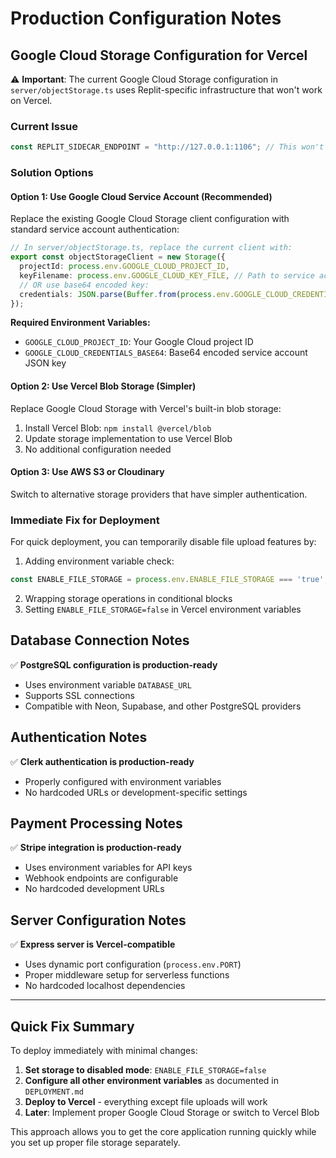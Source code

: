 # Production Configuration Notes

## Google Cloud Storage Configuration for Vercel

⚠️ **Important**: The current Google Cloud Storage configuration in `server/objectStorage.ts` uses Replit-specific infrastructure that won't work on Vercel.

### Current Issue
```typescript
const REPLIT_SIDECAR_ENDPOINT = "http://127.0.0.1:1106"; // This won't work on Vercel
```

### Solution Options

#### Option 1: Use Google Cloud Service Account (Recommended)
Replace the existing Google Cloud Storage client configuration with standard service account authentication:

```typescript
// In server/objectStorage.ts, replace the current client with:
export const objectStorageClient = new Storage({
  projectId: process.env.GOOGLE_CLOUD_PROJECT_ID,
  keyFilename: process.env.GOOGLE_CLOUD_KEY_FILE, // Path to service account JSON
  // OR use base64 encoded key:
  credentials: JSON.parse(Buffer.from(process.env.GOOGLE_CLOUD_CREDENTIALS_BASE64, 'base64').toString())
});
```

**Required Environment Variables:**
- `GOOGLE_CLOUD_PROJECT_ID`: Your Google Cloud project ID
- `GOOGLE_CLOUD_CREDENTIALS_BASE64`: Base64 encoded service account JSON key

#### Option 2: Use Vercel Blob Storage (Simpler)
Replace Google Cloud Storage with Vercel's built-in blob storage:

1. Install Vercel Blob: `npm install @vercel/blob`
2. Update storage implementation to use Vercel Blob
3. No additional configuration needed

#### Option 3: Use AWS S3 or Cloudinary
Switch to alternative storage providers that have simpler authentication.

### Immediate Fix for Deployment

For quick deployment, you can temporarily disable file upload features by:

1. Adding environment variable check:
```typescript
const ENABLE_FILE_STORAGE = process.env.ENABLE_FILE_STORAGE === 'true';
```

2. Wrapping storage operations in conditional blocks
3. Setting `ENABLE_FILE_STORAGE=false` in Vercel environment variables

## Database Connection Notes

✅ **PostgreSQL configuration is production-ready**
- Uses environment variable `DATABASE_URL`
- Supports SSL connections
- Compatible with Neon, Supabase, and other PostgreSQL providers

## Authentication Notes

✅ **Clerk authentication is production-ready**
- Properly configured with environment variables
- No hardcoded URLs or development-specific settings

## Payment Processing Notes

✅ **Stripe integration is production-ready**
- Uses environment variables for API keys
- Webhook endpoints are configurable
- No hardcoded development URLs

## Server Configuration Notes

✅ **Express server is Vercel-compatible**
- Uses dynamic port configuration (`process.env.PORT`)
- Proper middleware setup for serverless functions
- No hardcoded localhost dependencies

---

## Quick Fix Summary

To deploy immediately with minimal changes:

1. **Set storage to disabled mode**: `ENABLE_FILE_STORAGE=false`
2. **Configure all other environment variables** as documented in `DEPLOYMENT.md`
3. **Deploy to Vercel** - everything except file uploads will work
4. **Later**: Implement proper Google Cloud Storage or switch to Vercel Blob

This approach allows you to get the core application running quickly while you set up proper file storage separately.